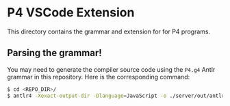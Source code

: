 # P4 VSCode Extension
This directory contains the grammar and extension for for P4 programs.

## Parsing the grammar!
You may need to generate the compiler source code using the `P4.g4` Antlr grammar in this repository. Here is the corresponding command: 

``` bash
$ cd <REPO_DIR>/
$ antlr4 -Xexact-output-dir -Dlanguage=JavaScript -o ./server/out/antlr_autogenerated/ ./grammar/P4.g4
```